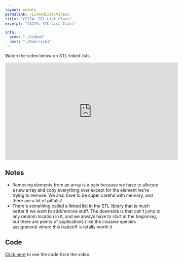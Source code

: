 ```yaml
---
layout: module
permalink: /LinkedList/Video1
title: "CS174: STL List Class"
excerpt: "CS174: STL List Class"

info:
  prev: "./Video0"
  next: "./Exercise1"
---
```


Watch the video below on STL linked lists

<iframe width="560" height="315" src="https://www.youtube.com/embed/1f9nZC0MMLI" title="YouTube video player" frameborder="0" allow="accelerometer; autoplay; clipboard-write; encrypted-media; gyroscope; picture-in-picture" allowfullscreen></iframe>

<h2>Notes</h2>

<ul>
<li>Removing elements from an array is a pain because we have to allocate a new array and copy everything over except for the element we're trying to remove.  We also have to be super careful with memory, and there are a lot of pitfalls!</li>
<li>There's something called a linked list in the STL library that is much better if we want to add/remove stuff.  The downside is that can't jump to any random location in it, and we always have to start at the beginning, but there are plenty of applications (like the invasive species assignment) where this tradeoff is totally worth it</li>
</ul>

<h2>Code</h2>

<a href = "https://github.com/ursinus-cs174-s2022/Modules/blob/gh-pages/_pages/LinkedList/driver1.cpp">Click here</a> to see the code from the video